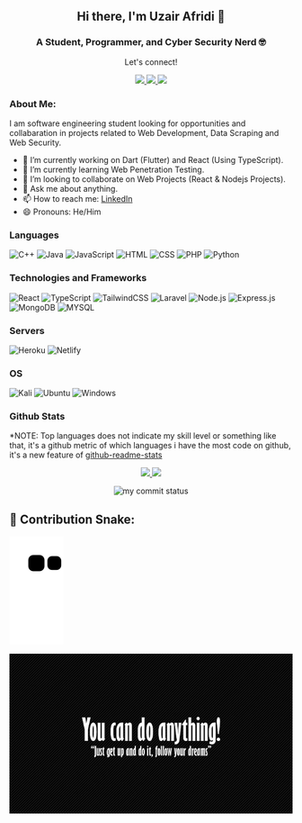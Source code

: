 <h2 align="center"> Hi there, I'm Uzair Afridi 👋 </h2>
<h3 align="center">A Student, Programmer, and Cyber Security Nerd 🤓</h3>

<div align="center">
 <p align="center">Let's connect!</p>
 <a href="https://uzairafridi00.github.io/uzair-portfolio/">
    <img src="https://img.shields.io/badge/Portfolio Website-1DA1F2?style=for-the-badge&logo=Personal_Website&logoColor=white" />
 </a>
<a href="https://twitter.com/uzair__afridi/">
    <img src="https://img.shields.io/badge/Twitter-1DA1F2?style=for-the-badge&logo=twitter&logoColor=white" />
 </a>
 
 <a href="https://www.linkedin.com/in/uzair-afridi/">
    <img src="https://img.shields.io/badge/linkedin-%230077B5.svg?&style=for-the-badge&logo=linkedin&logoColor=white" />
</a>

 
</div>

### About Me:
  
I am software engineering student looking for opportunities and collabaration in projects related to Web Development, Data Scraping and Web Security.

- 🔭 I’m currently working on Dart (Flutter) and React (Using TypeScript).
- 🌱 I’m currently learning Web Penetration Testing.
- 👯 I’m looking to collaborate on Web Projects (React & Nodejs Projects).
- 💬 Ask me about anything.
- 📫 How to reach me: [LinkedIn](https://www.linkedin.com/in/uzair-afridi/)
- 😄 Pronouns: He/Him


### Languages
![C++](https://img.shields.io/badge/-C++-000?logo=c)
![Java](https://img.shields.io/badge/-Java-000?logo=java)
![JavaScript](https://img.shields.io/badge/-Javascript-000?logo=javascript)
![HTML](https://img.shields.io/badge/-HTML-000?logo=HTML5)
![CSS](https://img.shields.io/badge/-CSS3-000?logo=CSS3)
![PHP](https://img.shields.io/badge/php-%23777BB4.svg?style=for-the-badge&logo=php&logoColor=white)
![Python](https://img.shields.io/badge/python-3670A0?style=for-the-badge&logo=python&logoColor=ffdd54)


### Technologies and Frameworks
![React](https://img.shields.io/badge/react-%2320232a.svg?style=for-the-badge&logo=react&logoColor=%2361DAFB)
![TypeScript](https://img.shields.io/badge/typescript-%2320232a.svg?style=for-the-badge&logo=typescript&logoColor=%2361DAFB)
![TailwindCSS](https://img.shields.io/badge/tailwindcss-%2338B2AC.svg?style=for-the-badge&logo=tailwind-css&logoColor=white)
![Laravel](https://img.shields.io/badge/laravel-%23FF2D20.svg?style=for-the-badge&logo=laravel&logoColor=white)
![Node.js](https://img.shields.io/badge/-Node.js-000?&logo=node.js)
![Express.js](https://img.shields.io/badge/-Expressjs-000?logo=Express)
![MongoDB](https://img.shields.io/badge/-MongoDB-000?logo=MongoDB)
![MYSQL](https://img.shields.io/badge/-MYSQL-000?logo=MYSQL)


### Servers
![Heroku](https://img.shields.io/badge/heroku-%23430098.svg?style=for-the-badge&logo=heroku&logoColor=white)
![Netlify](https://img.shields.io/badge/netlify-%23000000.svg?style=for-the-badge&logo=netlify&logoColor=#00C7B7)


### OS
![Kali](https://img.shields.io/badge/Kali-268BEE?style=for-the-badge&logo=kalilinux&logoColor=white)
![Ubuntu](https://img.shields.io/badge/Ubuntu-dd4814?style=for-the-badge&logo=Ubuntu&logoColor=white)
![Windows](https://img.shields.io/badge/Windows-00a2ed?style=for-the-badge&logo=Windows&logoColor=white)

### Github Stats

*NOTE: Top languages does not indicate my skill level or something like that, it's a github metric of which languages i have the most code on github, it's a new feature of [github-readme-stats](https://github.com/anuraghazra/github-readme-stats)

<p align="center">
<a href="https://github.com/uzairafridi00">
  <img height="180em" src="https://github-readme-stats.vercel.app/api?username=uzairafridi00&show_icons=true&theme=react&include_all_commits=true&count_private=true"/> 
  <img height="180em" src="https://github-readme-stats-eight-theta.vercel.app/api/top-langs/?username=uzairafridi00&layout=compact&langs_count=8&theme=react"/>
</a>
</p>

<p align="center">
<img src="https://github-readme-streak-stats.herokuapp.com/?user=uzairafridi00&theme=react&hide_border=true" alt="my commit status" width="49%" /> 
</p>

## 🐍 Contribution Snake:
![Snake animation](https://github.com/codersangam/codersangam/blob/output/github-contribution-grid-snake.svg)

<p align="center">
<img src="https://github.com/uzairafridi00/uzairafridi00/blob/main/images/you_can_do.jpg" alt="Image Not Found"/>
</p>
